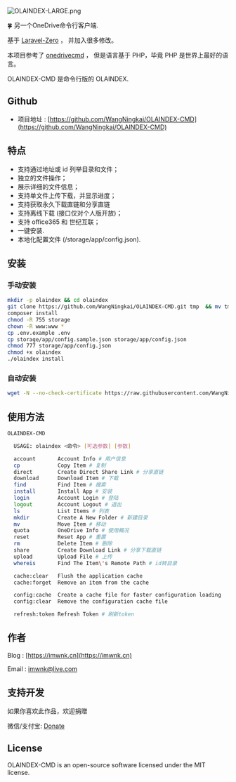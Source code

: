 ![OLAINDEX-LARGE.png](https://i.loli.net/2018/11/22/5bf6b12a9367b.png)

🍀 另一个OneDrive命令行客户端.

基于 [Laravel-Zero](https://laravel-zero.com) ， 并加入很多修改。

本项目参考了 [onedrivecmd](https://github.com/cnbeining/onedrivecmd) ， 但是语言基于 PHP，毕竟 PHP 是世界上最好的语言。

OLAINDEX-CMD 是命令行版的 OLAINDEX.

## Github

- 项目地址 : [https://github.com/WangNingkai/OLAINDEX-CMD](https://github.com/WangNingkai/OLAINDEX-CMD)

## 特点

- 支持通过地址或 id 列举目录和文件；
- 独立的文件操作；
- 展示详细的文件信息；
- 支持单文件上传下载，并显示进度；
- 支持获取永久下载直链和分享直链
- 支持离线下载 (接口仅对个人版开放)；
- 支持 office365 和 世纪互联；
- 一键安装.
- 本地化配置文件 (/storage/app/config.json).

## 安装

### 手动安装

```bash
mkdir -p olaindex && cd olaindex
git clone https://github.com/WangNingkai/OLAINDEX-CMD.git tmp  && mv tmp/.git . && rm -rf tmp && git reset --hard
composer install
chmod -R 755 storage
chown -R www:www *
cp .env.example .env
cp storage/app/config.sample.json storage/app/config.json
chmod 777 storage/app/config.json
chmod +x olaindex
./olaindex install
```

### 自动安装

```bash
wget -N --no-check-certificate https://raw.githubusercontent.com/WangNingkai/OLAINDEX-CMD/master/install.sh && chmod +x install.sh && bash install.sh
```

## 使用方法

```bash
OLAINDEX-CMD

  USAGE: olaindex <命令> [可选参数] [参数]

  account       Account Info # 用户信息
  cp            Copy Item # 复制
  direct        Create Direct Share Link # 分享直链
  download      Download Item # 下载
  find          Find Item # 搜索
  install       Install App # 安装
  login         Account Login # 登陆
  logout        Account Logout # 退出
  ls            List Items # 列表
  mkdir         Create A New Folder # 新建目录
  mv            Move Item # 移动
  quota         OneDrive Info # 使用概况
  reset         Reset App # 重置
  rm            Delete Item # 删除
  share         Create Download Link # 分享下载直链
  upload        Upload File # 上传
  whereis       Find The Item\'s Remote Path # id转目录

  cache:clear   Flush the application cache 
  cache:forget  Remove an item from the cache

  config:cache  Create a cache file for faster configuration loading
  config:clear  Remove the configuration cache file

  refresh:token Refresh Token # 刷新token
```

## 作者

Blog : [https://imwnk.cn](https://imwnk.cn)

Email : [imwnk@live.com](mailto:imwnk@live.com)

## 支持开发
如果你喜欢此作品，欢迎捐赠

微信/支付宝: [Donate](https://pay.ningkai.wang)

## License
OLAINDEX-CMD is an open-source software licensed under the MIT license.
